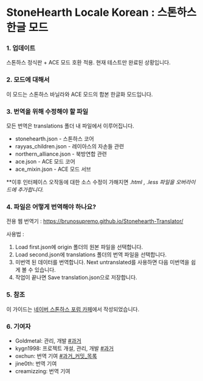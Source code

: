 StoneHearth Locale Korean : 스톤하스 한글 모드
========

### 1. 업데이트
스톤하스 정식판 + ACE 모드 호환 적용.
현재 테스트만 완료된 상황입니다.

### 2. 모드에 대해서
이 모드는 스톤하스 바닐라와 ACE 모드의 합본 한글화 모드입니다.


### 3. 번역을 위해 수정해야 할 파일
모든 번역은 translations 폴더 내 파일에서 이루어집니다.

 * stonehearth.json - 스톤하스 코어
 * rayyas_children.json - 레이아스의 자손들 관련
 * northern_alliance.json - 북방연합 관련
 * ace.json - ACE 모드 코어
 * ace_mixin.json - ACE 모드 서브

**이후 인터페이스 오작동에 대한 소스 수정이 가해지면 *.html , *.less 파일을 오버라이드에 추가합니다.**

### 4. 파일은 어떻게 번역해야 하나요?
전용 웹 번역기 :
https://brunosupremo.github.io/Stonehearth-Translator/

사용법 : 
1. Load first.json에 origin 폴더의 원본 파일을 선택합니다.
2. Load second.json에 translations 폴더의 번역 파일을 선택합니다.
3. 미번역 된 데이터를 번역합니다. Next untranslated를 사용하면 다음 미번역을 쉽게 볼 수 있습니다.
4. 작업이 끝나면 Save translation.json으로 저장합니다.

### 5. 참조
이 가이드는 [네이버 스톤하스 포럼 카페](http://cafe.naver.com/stonehearth)에서 작성되었습니다.<br>

### 6. 기여자
  - Goldmetal: 관리, 개발 [#과거](https://github.com/StonehearthForum/stoneHearth_locale_ko/commits/master?author=Goldmetal)
  - kygn1998: 프로젝트 개설, 관리, 개발 [#과거](https://github.com/StonehearthForum/stoneHearth_locale_ko/commits/master?author=malangbalam)
  - oxchun: 번역 기여 [#과거_커밋_목록](https://github.com/StonehearthForum/stoneHearth_locale_ko/commits/master?author=oxchun)
 - jine0th: 번역 기여
 - creamizzing: 번역 기여
